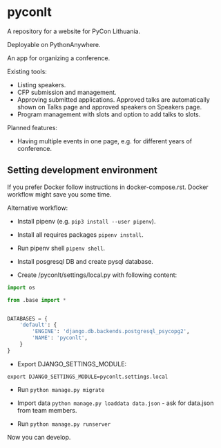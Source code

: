 # pyconlt
A repository for a website for PyCon Lithuania.

Deployable on PythonAnywhere.

An app for organizing a conference.

Existing tools:

* Listing speakers.
* CFP submission and management.
* Approving submitted applications. Approved talks are automatically shown on Talks page and approved speakers on Speakers page.
* Program management with slots and option to add talks to slots.

Planned features:

* Having multiple events in one page, e.g. for different years of conference.

## Setting development environment

If you prefer Docker follow instructions in docker-compose.rst.
Docker workflow might save you some time.

Alternative workflow:

* Install pipenv (e.g. `pip3 install --user pipenv`).

* Install all requires packages `pipenv install`.

* Run pipenv shell `pipenv shell`.

* Install posgresql DB and create pysql database.

* Create /pyconlt/settings/local.py with following content:

```python
import os

from .base import *


DATABASES = {
    'default': {
        'ENGINE': 'django.db.backends.postgresql_psycopg2',
        'NAME': 'pyconlt',
    }
}
```

* Export DJANGO_SETTINGS_MODULE:

```
export DJANGO_SETTINGS_MODULE=pyconlt.settings.local
```

* Run `python manage.py migrate`

* Import data `python manage.py loaddata data.json` - ask for
  data.json from team members.

* Run `python manage.py runserver`

Now you can develop.
